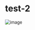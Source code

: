 # test-2

![image](https://user-images.githubusercontent.com/25747101/120925333-fb49b480-c6f9-11eb-9fc1-56095613b4bd.png)
